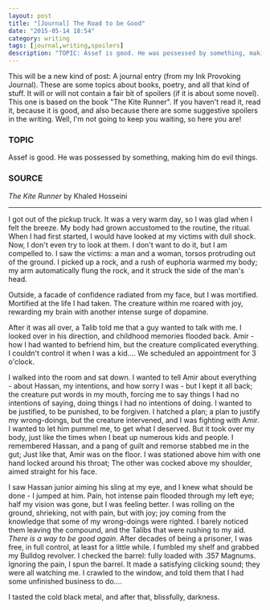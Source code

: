 ```yaml
---
layout: post
title: "[Journal] The Road to be Good"
date: "2015-05-14 18:54"
category: writing
tags: [journal,writing,spoilers]
description: "TOPIC: Assef is good. He was possessed by something, making him do evil things"
---
```


This will be a new kind of post: A journal entry (from my Ink Provoking
Journal). These are some topics about books, poetry, and all that kind of stuff.
It will or will not contain a fair bit of spoilers (if it is about some novel).
This one is based on the book "The Kite Runner". If you haven't read it, read
it, because it is good, and also because there are some suggestive spoilers in
the writing. Well, I'm not going to keep you waiting, so here you are!

### TOPIC

Assef is good. He was possessed by something, making him do evil things.

### SOURCE

_The Kite Runner_ by Khaled Hosseini

<hr>

I got out of the pickup truck. It was a very warm day, so I was glad when I felt
the breeze. My body had grown accustomed to the routine, the ritual. When I had
first started, I would have looked at my victims with dull shock. Now, I don't
even try to look at them. I don't want to do it, but I am compelled to. I saw
the victims: a man and a woman, torsos protruding out of the ground. I picked up
a rock, and a rush of euphoria warmed my body; my arm automatically flung the
rock, and it struck the side of the man's head.

Outside, a facade of confidence radiated from my face, but I was mortified.
Mortified at the life I had taken. The creature within me roared with joy,
rewarding my brain with another intense surge of dopamine.

After it was all over, a Talib told me that a guy wanted to talk with me. I
looked over in his direction, and childhood memories flooded back. Amir - how I
had wanted to befriend him, but the creature complicated everything. I couldn't
control it when I was a kid.... We scheduled an appointment for 3 o'clock.

I walked into the room and sat down. I wanted to tell Amir about everything -
about Hassan, my intentions, and how sorry I was - but I kept it all back; the
creature put words in my mouth, forcing me to say things I had no intentions of
saying, doing things I had no intentions of doing. I wanted to be justified, to
be punished, to be forgiven. I hatched a plan; a plan to justify my
wrong-doings, but the creature intervened, and I was fighting with Amir. I
wanted to let him pummel me, to get what I deserved.  But it took over my body,
just like the times when I beat up numerous kids and people. I remembered
Hassan, and a pang of guilt and remorse stabbed me in the gut; Just like that,
Amir was on the floor. I was stationed above him with one hand locked around his
throat; The other was cocked above my shoulder, aimed straight for his face.

I saw Hassan junior aiming his sling at my eye, and I knew what should be done -
I jumped at him. Pain, hot intense pain flooded through my left eye; half my
vision was gone, but I was feeling better. I was rolling on the ground,
shrieking, not with pain, but with joy; joy coming from the knowledge that some
of my wrong-doings were righted. I barely noticed them leaving the compound, and
the Talibs that were rushing to my aid. _There is a way to be good again_. After
decades of being a prisoner, I was free, in full control, at least for a little
while. I fumbled my shelf and grabbed my Bulldog revolver. I checked the barrel:
fully loaded with .357 Magnums. Ignoring the pain, I spun the barrel. It made a
satisfying clicking sound; they were all watching me. I crawled to the window,
and told them that I had some unfinished business to do....

I tasted the cold black metal, and after that, blissfully, darkness.
